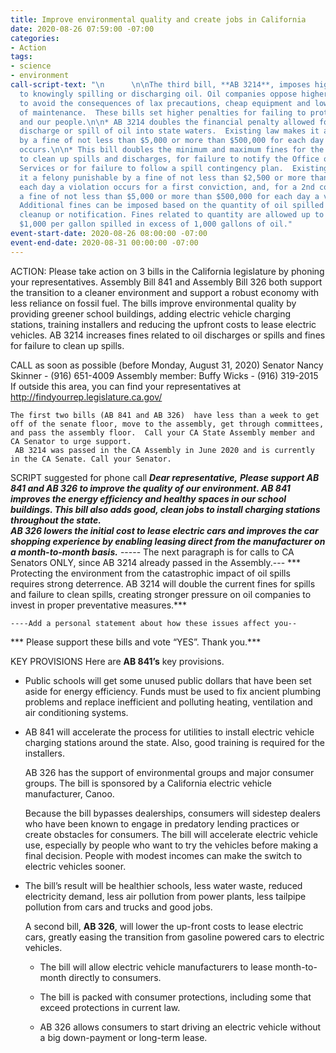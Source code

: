 ```yaml
---
title: Improve environmental quality and create jobs in California
date: 2020-08-26 07:59:00 -07:00
categories:
- Action
tags:
- science
- environment
call-script-text: "\n      \n\nThe third bill, **AB 3214**, imposes higher fines related
  to knowingly spilling or discharging oil. Oil companies oppose higher penalties
  to avoid the consequences of lax precautions, cheap equipment and lower standards
  of maintenance.  These bills set higher penalties for failing to protect our environment
  and our people.\n\n* AB 3214 doubles the financial penalty allowed for the knowing
  discharge or spill of oil into state waters.  Existing law makes it a felony punishable
  by a fine of not less than $5,000 or more than $500,000 for each day a violation
  occurs.\n\n* This bill doubles the minimum and maximum fines for the knowing failure
  to clean up spills and discharges, for failure to notify the Office of Emergency
  Services or for failure to follow a spill contingency plan.  Existing law makes
  it a felony punishable by a fine of not less than $2,500 or more than $250,000 for
  each day a violation occurs for a first conviction, and, for a 2nd conviction, by
  a fine of not less than $5,000 or more than $500,000 for each day a violation occurs.\n\n*
  Additional fines can be imposed based on the quantity of oil spilled or left without
  cleanup or notification. Fines related to quantity are allowed up to a maximum of
  $1,000 per gallon spilled in excess of 1,000 gallons of oil."
event-start-date: 2020-08-26 08:00:00 -07:00
event-end-date: 2020-08-31 00:00:00 -07:00
---
```


ACTION: Please take action on 3 bills in the California legislature by phoning your representatives.   Assembly Bill 841 and Assembly Bill 326  both support the transition to a cleaner environment and support a robust economy with less reliance on fossil fuel.  The bills improve environmental quality by providing greener school buildings, adding electric vehicle charging stations, training installers and reducing the upfront costs to lease electric vehicles.  AB 3214  increases fines related to oil discharges or spills and fines for failure to clean up spills.

CALL as soon as possible (before Monday, August 31, 2020)
Senator Nancy Skinner - (916) 651-4009
Assembly member: Buffy Wicks - (916) 319-2015
If outside this area, you can find your representatives at http://findyourrep.legislature.ca.gov/

    The first two bills (AB 841 and AB 326)  have less than a week to get off of the senate floor, move to the assembly, get through committees, and pass the assembly floor.  Call your CA State Assembly member and CA Senator to urge support. 
     AB 3214 was passed in the CA Assembly in June 2020 and is currently in the CA Senate. Call your Senator.

SCRIPT suggested for phone call
***Dear representative,***
 ***Please support AB 841 and AB 326 to improve the quality of our environment. AB 841 improves the energy efficiency and healthy spaces in our school buildings. This bill also adds good, clean jobs to install charging stations throughout the state.***  
   ***AB 326 lowers the initial cost to lease electric cars and improves the car shopping experience by enabling leasing direct from the manufacturer on a month-to-month basis.***
       ----- The next paragraph is for calls to CA Senators ONLY, since AB 3214 already passed in the Assembly.---          *** Protecting the environment from the catastrophic impact of oil spills requires strong deterrence. AB 3214 will double the current fines for spills and failure to clean spills, creating stronger pressure on oil companies to invest in proper preventative measures.***

    ----Add a personal statement about how these issues affect you--

***    Please support these bills and vote “YES”. Thank you.***

KEY PROVISIONS
Here are **AB 841’s** key provisions.

* Public schools will get some unused public dollars that have been set aside for energy efficiency.  Funds must be used to fix ancient plumbing problems and replace inefficient and polluting heating, ventilation and air conditioning systems.

* AB 841 will accelerate the process for utilities to install electric vehicle charging stations around the state.  Also, good training is required for the installers.

  AB 326 has the support of environmental groups and major consumer groups.  The bill is sponsored by a California electric vehicle manufacturer, Canoo.

  Because the bill bypasses dealerships, consumers will sidestep dealers who have been known to engage in predatory lending practices or create obstacles for consumers.  The bill will accelerate electric vehicle use, especially by people who want to try the vehicles before making a final decision. People with modest incomes can make the switch to electric vehicles sooner.

* The bill’s result will be healthier schools, less water waste, reduced electricity demand, less air pollution from power plants, less tailpipe pollution from cars and trucks and good jobs.

  A second bill, **AB 326**,  will lower the up-front costs to lease electric cars, greatly easing the transition from gasoline powered cars to electric vehicles.

  * The bill will allow electric vehicle manufacturers to lease month-to-month directly to consumers.

  * The bill is packed with consumer protections, including some that exceed protections in current law.

  * AB 326 allows consumers to start driving an electric vehicle without a big down-payment or long-term lease.